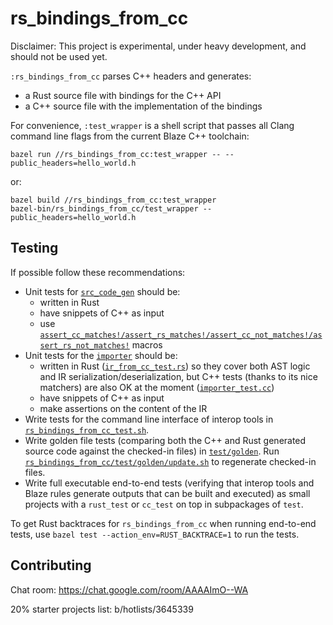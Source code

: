 # rs_bindings_from_cc

Disclaimer: This project is experimental, under heavy development, and should
not be used yet.

`:rs_bindings_from_cc` parses C++ headers and generates:

*   a Rust source file with bindings for the C++ API
*   a C++ source file with the implementation of the bindings

For convenience, `:test_wrapper` is a shell script that passes all Clang command
line flags from the current Blaze C++ toolchain:

```
bazel run //rs_bindings_from_cc:test_wrapper -- --public_headers=hello_world.h
```

or:

```
bazel build //rs_bindings_from_cc:test_wrapper
bazel-bin/rs_bindings_from_cc/test_wrapper --public_headers=hello_world.h
```

## Testing

If possible follow these recommendations:

*   Unit tests for
    [`src_code_gen`](/rs_bindings_from_cc/src_code_gen.rs)
    should be:
    *   written in Rust
    *   have snippets of C++ as input
    *   use
        [`assert_cc_matches!/assert_rs_matches!/assert_cc_not_matches!/assert_rs_not_matches!`](/rs_bindings_from_cc/token_stream_matchers.rs)
        macros
*   Unit tests for the
    [`importer`](/rs_bindings_from_cc/importer.h)
    should be:
    *   written in Rust
        ([`ir_from_cc_test.rs`](/rs_bindings_from_cc/ir_from_cc_test.rs))
        so they cover both AST logic and IR serialization/deserialization, but
        C++ tests (thanks to its nice matchers) are also OK at the moment
        ([`importer_test.cc`](/rs_bindings_from_cc/importer_test.cc))
    *   have snippets of C++ as input
    *   make assertions on the content of the IR
*   Write tests for the command line interface of interop tools in
    [`rs_bindings_from_cc_test.sh`](/rs_bindings_from_cc/test/rs_bindings_from_cc_test.sh).
*   Write golden file tests (comparing both the C++ and Rust generated source
    code against the checked-in files) in
    [`test/golden`](/rs_bindings_from_cc/test/golden/).
    Run
    [`rs_bindings_from_cc/test/golden/update.sh`](/rs_bindings_from_cc/test/golden/update.sh)
    to regenerate checked-in files.
*   Write full executable end-to-end tests (verifying that interop tools and
    Blaze rules generate outputs that can be built and executed) as small
    projects with a `rust_test` or `cc_test` on top in subpackages of `test`.

To get Rust backtraces for `rs_bindings_from_cc` when running end-to-end tests,
use `bazel test --action_env=RUST_BACKTRACE=1` to run the tests.

## Contributing

Chat room: https://chat.google.com/room/AAAAImO--WA

20% starter projects list: b/hotlists/3645339
